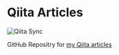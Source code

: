 # Qiita Articles

![Qiita Sync](https://github.com/wak109/qiita-articles/actions/workflows/qiita_sync_check.yml/badge.svg)

GitHub Repositry for [my Qiita articles](https://qiita.com/wak109)
